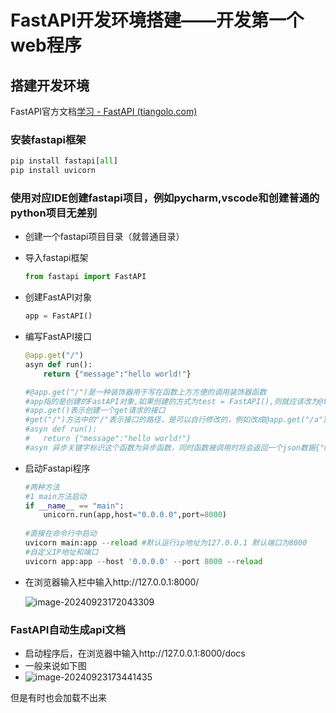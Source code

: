 # FastAPI开发环境搭建——开发第一个web程序

## 搭建开发环境

FastAPI官方文档[学习 - FastAPI (tiangolo.com)](https://fastapi.tiangolo.com/zh/learn/)

### 安装fastapi框架

```python
pip install fastapi[all]
pip install uvicorn
```

### 使用对应IDE创建fastapi项目，例如pycharm,vscode和创建普通的python项目无差别

- 创建一个fastapi项目目录（就普通目录）

- 导入fastapi框架

  ```python
  from fastapi import FastAPI
  ```

- 创建FastAPI对象

  ```python
  app = FastAPI()
  ```

- 编写FastAPI接口

  ```python
  @app.get("/")
  asyn def run():
      return {"message":"hello world!"}
  ```

  ```python
  #@app.get("/")是一种装饰器用于写在函数上方方便的调用装饰器函数
  #app指的是创建的FastAPI对象,如果创建的方式为test = FastAPI(),则就应该改为@test.get("/")
  #app.get()表示创建一个get请求的接口
  #get("/")方法中的"/"表示接口的路径，是可以自行修改的，例如改成@app.get("/a"),那么在浏览器访问http://127.0.0.1:8000/a才会调用装饰器下面的函数
  #asyn def run():
  #   return {"message":"hello world!"}
  #asyn 异步关键字标识这个函数为异步函数，同时函数被调用时将会返回一个json数据{"message":"hello world"}
  ```

- 启动Fastapi程序

  ```python
  #两种方法
  #1 main方法启动
  if __name__ == "main":
      unicorn.run(app,host="0.0.0.0",port=8000)
      
  #直接在命令行中启动
  uvicorn main:app --reload #默认运行ip地址为127.0.0.1 默认端口为8000
  #自定义IP地址和端口
  uvicorn app:app --host '0.0.0.0' --port 8000 --reload
  ```

- 在浏览器输入栏中输入http://127.0.0.1:8000/

  ![image-20240923172043309](W:\note\python\fastapi\fastapi环境配置启动\image-20240923172043309.png)

### FastAPI自动生成api文档

- 启动程序后，在浏览器中输入http://127.0.0.1:8000/docs
- 一般来说如下图
- ![image-20240923173441435](W:\note\python\fastapi\fastapi环境配置启动\image-20240923173441435.png)

但是有时也会加载不出来

